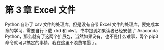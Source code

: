 # 第 3 章 Excel 文件

Python 自带了 csv 文件的处理库，但是没有自带 Excel 文件的处理库，要完成本章的学习，需要自行下载 xlrd 和 xlwt，书中提到如果读者已经安装了 Anaconda Python，那么就有了这两个扩展包，当然如果没有，也不是什么难事，两个 pip3 命令就可以搞定的事情，我在这里不浪费笔墨了。

